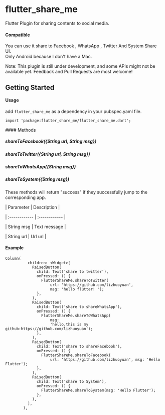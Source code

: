 # flutter_share_me
Flutter Plugin for sharing contents to social media.

#### Compatible
You can use it share to Facebook , WhatsApp , Twitter And System Share UI. <br/>
Only Android because I don't have a Mac. <br/>

Note: This plugin is still under development, and some APIs might not be available yet. Feedback and Pull Requests are most welcome!
## Getting Started

#### Usage

add `flutter_share_me` as a dependency in your pubspec.yaml file.
```
import 'package:flutter_share_me/flutter_share_me.dart';
```

​#### Methods

##### shareToFacebook({String url, String msg})
##### shareToTwitter({String url, String msg})
##### shareToWhatsApp({String msg})
##### shareToSystem({String msg})

These methods will return "success" if they successfully jump to the corresponding app.

| Parameter  | Description  |

| :------------ | :------------ |

| String msg  | Text message  |

| String url  | Url url  |

#### Example
```
Column(
          children: <Widget>[
            RaisedButton(
              child: Text('share to twitter'),
              onPressed: () {
                FlutterShareMe.shareToTwitter(
                    url: 'https://github.com/lizhuoyuan',
                    msg: 'hello flutter! ');
              },
            ),
            RaisedButton(
              child: Text('share to shareWhatsApp'),
              onPressed: () {
                FlutterShareMe.shareToWhatsApp(
                    msg:
                    'hello,this is my github:https://github.com/lizhuoyuan');
              },
            ),
            RaisedButton(
              child: Text('share to shareFacebook'),
              onPressed: () {
                FlutterShareMe.shareToFacebook(
                    url: 'https://github.com/lizhuoyuan', msg: 'Hello Flutter');
              },
            ),
            RaisedButton(
              child: Text('share to System'),
              onPressed: () {
                FlutterShareMe.shareToSystem(msg: 'Hello Flutter');
              },
            ),
          ],
        ),
```


